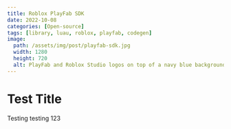 ```yaml
---
title: Roblox PlayFab SDK
date: 2022-10-08
categories: [Open-source]
tags: [library, luau, roblox, playfab, codegen]
image:
  path: /assets/img/post/playfab-sdk.jpg
  width: 1280
  height: 720
  alt: PlayFab and Roblox Studio logos on top of a navy blue background.
---
```


# Test Title
Testing testing 123
